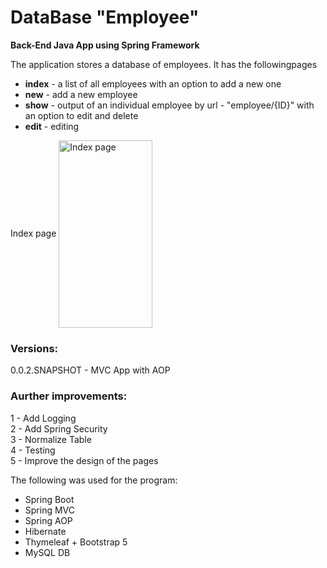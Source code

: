 # DataBase "Employee"
<b>Back-End Java App using Spring Framework</b>
<p>The application stores a database of employees. It has the followingpages</p>
<ul>
<li><b>index</b> - a list of all employees with an option to add a new one</li>
<li><b>new</b> - add a new employee</li>
<li><b>show</b> - output of an individual employee by url - "employee/{ID}" with an option to edit and delete</li>
<li><b>edit</b> - editing</li>
</ul>
  Index page
  <img src="[https://postimg.cc/23LkMP6g](https://i.postimg.cc/kMf26CdM/temp-Imaget-Qxu-IX.avif)" alt="Index page" title="Index page" align="center" width="150" height="300" /> <br/> 
<h3>Versions:</h3>
0.0.2.SNAPSHOT - MVC App with AOP
<br/>
<h3>Аurther improvements:</h3>
1 - Add Logging<br/>
2 - Add Spring Security<br/>
3 - Normalize Table<br/>
4 - Testing<br/>
5 - Improve the design of the pages<br/>

The following was used for the program:
<ul>
<li>Spring Boot</li>
<li>Spring MVC</li>
<li>Spring AOP</li>
<li>Hibernate</li>
<li>Thymeleaf + Bootstrap 5</li>
<li>MySQL DB</li>
</ul>
